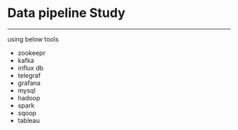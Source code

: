 # Data pipeline Study

---

using below tools

- zookeepr
- kafka
- influx db
- telegraf
- grafana
- mysql
- hadoop
- spark
- sqoop
- tableau
